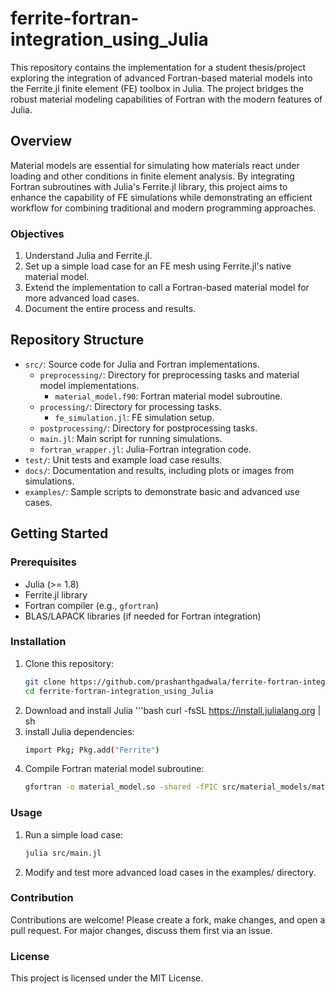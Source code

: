 # ferrite-fortran-integration_using_Julia

This repository contains the implementation for a student thesis/project exploring the integration of advanced Fortran-based material models into the Ferrite.jl finite element (FE) toolbox in Julia. The project bridges the robust material modeling capabilities of Fortran with the modern features of Julia.

## Overview

Material models are essential for simulating how materials react under loading and other conditions in finite element analysis. By integrating Fortran subroutines with Julia's Ferrite.jl library, this project aims to enhance the capability of FE simulations while demonstrating an efficient workflow for combining traditional and modern programming approaches.

### Objectives
1. Understand Julia and Ferrite.jl.
2. Set up a simple load case for an FE mesh using Ferrite.jl's native material model.
3. Extend the implementation to call a Fortran-based material model for more advanced load cases.
4. Document the entire process and results.

## Repository Structure

- `src/`: Source code for Julia and Fortran implementations.
  - `preprocessing/`: Directory for preprocessing tasks and material model implementations.
    - `material_model.f90`: Fortran material model subroutine.
  - `processing/`: Directory for processing tasks.
    - `fe_simulation.jl`: FE simulation setup.
  - `postprocessing/`: Directory for postprocessing tasks.
  - `main.jl`: Main script for running simulations.
  - `fortran_wrapper.jl`: Julia-Fortran integration code.
- `test/`: Unit tests and example load case results.
- `docs/`: Documentation and results, including plots or images from simulations.
- `examples/`: Sample scripts to demonstrate basic and advanced use cases.


## Getting Started

### Prerequisites
- Julia (>= 1.8)
- Ferrite.jl library
- Fortran compiler (e.g., `gfortran`)
- BLAS/LAPACK libraries (if needed for Fortran integration)

### Installation
1. Clone this repository:
   ```bash
   git clone https://github.com/prashanthgadwala/ferrite-fortran-integration_using_Julia.git
   cd ferrite-fortran-integration_using_Julia
2. Download and install Julia
   '''bash
   curl -fsSL https://install.julialang.org | sh
3. install Julia dependencies:
   ```bash
   import Pkg; Pkg.add("Ferrite")
3. Compile Fortran material model subroutine:
   ```bash
   gfortran -o material_model.so -shared -fPIC src/material_models/material_model.f90

### Usage
1. Run a simple load case:
   ```bash
   julia src/main.jl
2. Modify and test more advanced load cases in the examples/ directory.

### Contribution

Contributions are welcome! Please create a fork, make changes, and open a pull request. For major changes, discuss them first via an issue.

### License

This project is licensed under the MIT License.